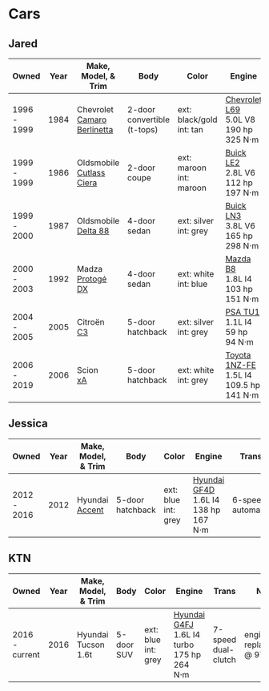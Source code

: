 # Cars

## Jared

| Owned       | Year | Make,<br>Model, & Trim                       | Body                              | Color                       | Engine                                                     | Trans             | Notes                             |
| ----------- | ---- | -------------------------------------------- | --------------------------------- | --------------------------- | ---------------------------------------------------------- | ----------------- | --------------------------------- |
| 1996 - 1999 | 1984 | Chevrolet<br>[Camaro Berlinetta][1984camaro] | 2-door<br>convertible<br>(t-tops) | ext: black/gold<br>int: tan | [Chevrolet L69][L69]<br>5.0L V8<br>190 hp<br>325 N⋅m       | 4-speed<br>auto   | Z28 engine &<br>transmission swap |
| 1999 - 1999 | 1986 | Oldsmobile<br>[Cutlass Ciera][1986cutlass]   | 2-door<br>coupe                   | ext: maroon<br>int: maroon  | [Buick LE2][LE2]<br>2.8L V6 <br>112 hp<br>197 N⋅m          | 4-speed<br>auto   | lemon<br>owned for 5 weeks        |
| 1999 - 2000 | 1987 | Oldsmobile<br>[Delta 88][1987delta]          | 4-door<br>sedan                   | ext: silver<br>int: grey    | [Buick LN3][LN3]<br>3.8L V6 <br>165 hp<br>298 N⋅m          | 4-speed<br>auto   | &nbsp;                            |
| 2000 - 2003 | 1992 | Madza<br>[Protogé DX][1992protoge]           | 4-door<br>sedan                   | ext: white<br>int: blue     | [Mazda B8][B8]<br>1.8L I4 <br>103 hp<br>151 N⋅m            | 5-speed<br>manual | start: 88k mi<br>end: 220k mi     |
| 2004 - 2005 | 2005 | Citroën<br>[C3][2005c3]                      | 5-door<br>hatchback               | ext: silver<br>int: grey    | [PSA TU1][TU1]<br>1.1L I4 <br>59 hp<br>94 N⋅m              | 5-speed<br>manual | Marti kept it<br>unsure when sold |
| 2006 - 2019 | 2006 | Scion<br>[xA][2006xa]                        | 5-door<br>hatchback               | ext: white<br>int: grey     | [Toyota 1NZ-FE][1NZ-FE]<br>1.5L I4 <br>109.5 hp<br>141 N⋅m | 5-speed<br>manual | start: 3 mi<br>end: 272k mi       |

## Jessica

| Owned       | Year | Make,<br>Model, & Trim          | Body                | Color                  | Engine                                               | Trans                | Notes                       |
| ----------- | ---- | ------------------------------- | ------------------- | ---------------------- | ---------------------------------------------------- | -------------------- | --------------------------- |
| 2012 - 2016 | 2012 | Hyundai<br>[Accent][2012accent] | 5-door<br>hatchback | ext: blue<br>int: grey | [Hyundai GF4D][G4FD]<br>1.6L I4<br>138 hp<br>167 N⋅m | 6-speed<br>automatic | engine replacement @ 98k mi |

## KTN

| Owned           | Year | Make,<br>Model, & Trim | Body          | Color                  | Engine                                                     | Trans                  | Notes                       |
| --------------- | ---- | ---------------------- | ------------- | ---------------------- | ---------------------------------------------------------- | ---------------------- | --------------------------- |
| 2016 -  current | 2016 | Hyundai<br>Tucson 1.6t | 5-door<br>SUV | ext: blue<br>int: grey | [Hyundai G4FJ][G4FJ]<br>1.6L I4 turbo<br>175 hp<br>264 N⋅m | 7-speed<br>dual-clutch | engine replacement @ 97k mi |

[1984camaro]: https://en.wikipedia.org/wiki/Chevrolet_Camaro_(third_generation)#1984
[1986cutlass]: https://en.wikipedia.org/wiki/Oldsmobile_Cutlass_Ciera#1982%E2%80%931988
[1987delta]: https://en.wikipedia.org/wiki/Oldsmobile_88#Ninth_generation_(1986%E2%80%931991)
[1992protoge]: https://en.wikipedia.org/wiki/Mazda_Familia#Sixth_generation_(BG;_1989%E2%80%931994)
[2005c3]: https://en.wikipedia.org/wiki/Citro%C3%ABn_C3#First_generation_(FC/FN;_2002)
[2006xa]: https://en.wikipedia.org/wiki/Scion_xA
[2012accent]: https://en.wikipedia.org/wiki/Hyundai_Accent#Fourth_generation_(RB/RC;_2010)
[L69]: https://en.wikipedia.org/wiki/Chevrolet_small-block_engine_(first-_and_second-generation)#L69
[LE2]: https://en.wikipedia.org/wiki/General_Motors_60%C2%B0_V6_engine#LE2
[LN3]: https://en.wikipedia.org/wiki/Buick_V6_engine#LN3_Naturally_Aspirated
[B8]: https://en.wikipedia.org/wiki/Mazda_B_engine#B8
[TU1]: https://en.wikipedia.org/wiki/PSA_TU_engine#TU1
[1NZ-FE]: https://en.wikipedia.org/wiki/Toyota_NZ_engine#1NZ-FE
[G4FD]: https://en.wikipedia.org/wiki/Hyundai_Gamma_engine#G4FD
[G4FJ]: https://en.wikipedia.org/wiki/Hyundai_Gamma_engine#G4FJ
